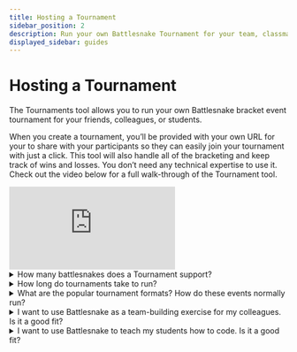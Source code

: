 ```yaml
---
title: Hosting a Tournament
sidebar_position: 2
description: Run your own Battlesnake Tournament for your team, classmates, or friends in just a few clicks. 
displayed_sidebar: guides
---
```


# Hosting a Tournament

The Tournaments tool allows you to run your own Battlesnake bracket event tournament for your friends, colleagues, or students.

When you create a tournament, you’ll be provided with your own URL for your to share with your participants so they can easily join your tournament with just a click. This tool will also handle all of the bracketing and keep track of wins and losses. You don’t need any technical expertise to use it. Check out the video below for a full walk-through of the Tournament tool.

<iframe class="video" src="https://www.youtube.com/embed/9-yPI35TnbM" title="YouTube video player" frameborder="0" allow="accelerometer; autoplay; clipboard-write; encrypted-media; gyroscope; picture-in-picture; web-share" allowfullscreen></iframe>

<details><summary>How many battlesnakes does a Tournament support? </summary>
<p>

#### Tournaments can support anywhere from 4 - 32 Battlesnakes

Ideally, you want at least 4 or more players in a tournament. 16 Battlesnakes is the sweet spot, but you can have as many as 32 in a single tournament.

If you want to run an event with more than 32 battlesnakes, you can simply create two separate tournaments and run them both indivudally!

</p>
</details>

<details><summary>How long do tournaments take to run?</summary>
<p>

#### That depends on the number of Battlesnakes in your tournament and how much time you give developers to build their Battlesnakes. That said, a typical tournaments with 16 Battlesnakes takes about 60-90 minutes to run

</p>
</details>

<details><summary>What are the popular tournament formats? How do these events normally run?</summary>
<p>

#### Most people find it easiest to run a Standard Game Mode (4 Battlesnake per match) on a Standard 11x11 map. This is plenty challenging for folks who have been newly introduced to Battlesnake

Typically, it takes people about half a day to figure out how to get their snakes running, and another half to work on the strategy and implementation. We find giving people at least one full day to work on their snakes generates the best results.

Alternatively, some people have run week-long events where developers work on their snakes throughout the week and then gather to watch one final tournament.

</p>
</details>

<details><summary>I want to use Battlesnake as a team-building exercise for my colleagues. Is it a good fit?</summary>
<p>

#### Definitely! This tool was created due to popular demand for uses exactly like this! It works for both large and small teams looking to do something different and even learn something new. It’s challenging to describe the singular thrill you get when you watch your Battlesnake fight your peers and win

</p>
</details>

<details><summary>I want to use Battlesnake to teach my students how to code. Is it a good fit?</summary>
<p>

#### It definitely can be! There have been many educators who have loved using Battlesnake to teach at both the high school and university level

That said, your must already know how to code to find success with Battlesnake. It will not teach you how to code, but if you already know the basics, you can use it to learn new tech and test your creativity with the skills you already have under your belt.

</p>
</details>
